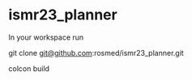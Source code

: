 # ismr23_planner

In your workspace run

git clone git@github.com:rosmed/ismr23_planner.git

colcon build
